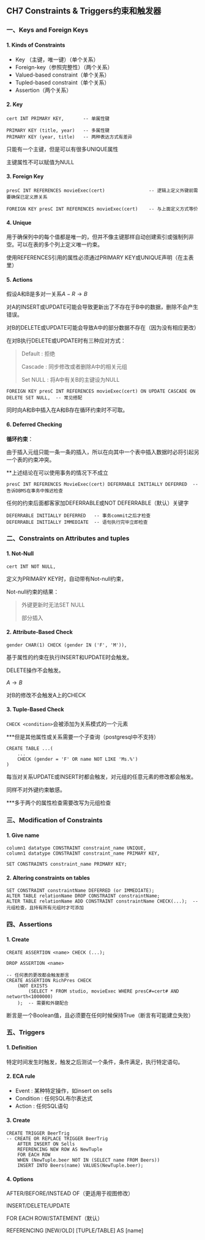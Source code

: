 ## CH7 Constraints & Triggers约束和触发器

### 一、Keys and Foreign Keys

#### 1. Kinds of Constraints

- Key （主键，唯一键）（单个关系）
- Foreign-key（参照完整性）（两个关系）
- Valued-based constraint（单个关系）
- Tupled-based constraint（单个关系）
- Assertion（两个关系）

#### 2. Key

```postgresql
cert INT PRIMARY KEY,		-- 单属性键

PRIMARY KEY (title, year)	-- 多属性键
PRIMARY KEY (year, title)	-- 两种表达方式有差异
```

只能有一个主键，但是可以有很多UNIQUE属性

主键属性不可以赋值为NULL

#### 3. Foreign Key

```postgresql
presC INT REFERENCES movieExec(cert)				-- 逻辑上定义外键前需要确保已定义原关系

FOREIGN KEY presC INT REFERENCES movieExec(cert)	-- 与上面定义方式等价
```

#### 4. Unique

用于确保列中的每个值都是唯一的，但并不像主键那样自动创建索引或强制列非空。可以在表的多个列上定义唯一约束。

使用REFERENCES引用的属性必须通过PRIMARY KEY或UNIQUE声明（在主表里）

#### 5. Actions

假设A和B是多对一关系$A-R\to B$

对A的INSERT或UPDATE可能会导致更新出了不存在于B中的数据，删除不会产生错误。

对B的DELETE或UPDATE可能会导致A中的部分数据不存在（因为没有相应更改）

在对B执行DELETE或UPDATE时有三种应对方式：

>Default : 拒绝
>
>Cascade : 同步修改或者删除A中的相关元组
>
>Set NULL : 将A中有关B的主键设为NULL

```postgresql
FOREIGN KEY presC INT REFERENCES movieExec(cert) ON UPDATE CASCADE ON DELETE SET NULL,	-- 常见搭配
```

同时向A和B中插入在A和B存在循环约束时不可取。

#### 6. Deferred Checking

**循环约束**：

由于插入元组只能一条一条的插入，所以在向其中一个表中插入数据时必将引起另一个表的约束冲突。

**上述结论在可以使用事务的情况下不成立

```postgresql
presC INT REFERENCES MovieExec(cert) DEFERRABLE INITIALLY DEFERRED	-- 告诉DBMS在事务中推迟检查
```

任何的约束后面都客家加DEFERRABLE或NOT DEFERRABLE（默认）关键字

```postgresql
DEFERRABLE INITIALLY DEFERRED	-- 事务commit之后才检查
DEFERRABLE INITIALLY IMMEDIATE  -- 语句执行完毕立即检查
```

### 二、Constraints on Attributes and tuples

#### 1. Not-Null

```postgresql
cert INT NOT NULL,
```

定义为PRIMARY KEY时，自动带有Not-null约束，

Not-null约束的结果：

>外键更新时无法SET NULL
>
>部分插入

#### 2. Attribute-Based Check

```postgresql
gender CHAR(1) CHECK (gender IN ('F', 'M')),
```

基于属性的约束在执行INSERT和UPDATE时会触发。

DELETE操作不会触发。

$A\to B$

对B的修改不会触发A上的CHECK

#### 3. Tuple-Based Check

`CHECK <condition>`会被添加为关系模式的一个元素

***但是其他属性或关系需要一个子查询（postgresql中不支持）

```postgresql
CREATE TABLE ...(
	...
	CHECK (gender = 'F' OR name NOT LIKE 'Ms.%')
)
```

每当对关系UPDATE或INSERT时都会触发，对元组的任意元素的修改都会触发。

同样不对外键约束敏感。

***多于两个的属性检查需要改写为元组检查

### 三、Modification of Constraints

#### 1. Give name

```postgresql
column1 datatype CONSTRAINT constraint_name UNIQUE,
column1 datatype CONSTRAINT constraint_name PRIMARY KEY,

SET CONSTRAINTS constraint_name PRIMARY KEY;
```

#### 2. Altering constraints on tables

```postgresql
SET CONSTRAINT constraintName DEFERRED (or IMMEDIATE);
ALTER TABLE relationName DROP CONSTRAINT constraintName;
ALTER TABLE relationName ADD CONSTRAINT constraintName CHECK(...);	-- 元组检查，且持有所有元组时才可添加
```

### 四、Assertions

#### 1. Create

```postgresql
CREATE ASSERTION <name> CHECK (...);

DROP ASSERTION <name>

-- 任何表的更改都会触发断言
CREATE ASSERTION RichPres CHECK
	(NOT EXISTS
     	(SELECT * FROM studio, movieExec WHERE presC#=cert# AND networth<1000000)
    );	-- 需要和外键配合
```

断言是一个Boolean值，且必须要在任何时候保持True（断言有可能建立失败）

### 五、Triggers

#### 1. Definition

特定时间发生时触发，触发之后测试一个条件，条件满足，执行特定语句。

#### 2. ECA rule

- Event : 某种特定操作，如insert on sells
- Condition : 任何SQL布尔表达式
- Action : 任何SQL语句

#### 3. Create

```postgresql
CREATE TRIGGER BeerTrig
-- CREATE OR REPLACE TRIGGER BeerTrig
	AFTER INSERT ON Sells
	REFERENCING NEW ROW AS NewTuple
	FOR EACH ROW
	WHEN (NewTuple.beer NOT IN (SELECT name FROM Beers))
	INSERT INTO Beers(name) VALUES(NewTuple.beer);
```

#### 4. Options

AFTER/BEFORE/INSTEAD OF（更适用于视图修改）

INSERT/DELETE/UPDATE

FOR EACH ROW/STATEMENT（默认）

REFERENCING	[NEW/OLD] [TUPLE/TABLE] AS [name]

 